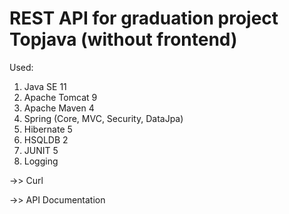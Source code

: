 # REST API for graduation project Topjava (without frontend)

Used:
1. Java SE 11
2. Apache Tomcat 9
3. Apache Maven 4
4. Spring (Core, MVC, Security, DataJpa)
5. Hibernate 5
6. HSQLDB 2
7. JUNIT 5
8. Logging

->> Curl

->> API Documentation
